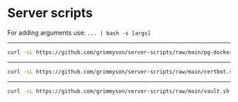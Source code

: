 # Server scripts

For adding arguments use: `... | bash -s [args]`

---
```bash
curl -sL https://github.com/grimmyson/server-scripts/raw/main/pg-docker.sh | bash
```
---
```bash
curl -sL https://github.com/grimmyson/server-scripts/raw/main/certbot.sh | bash
```
---
```bash
curl -sL https://github.com/grimmyson/server-scripts/raw/main/vault.sh | bash
```
